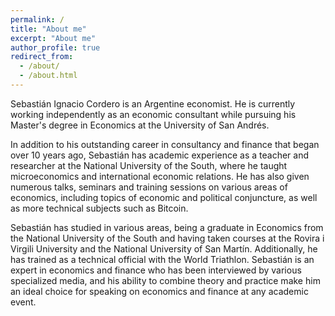 ```yaml
---
permalink: /
title: "About me"
excerpt: "About me"
author_profile: true
redirect_from: 
  - /about/
  - /about.html
---
```


Sebastián Ignacio Cordero is an Argentine economist. He is currently working independently as an economic consultant while pursuing his Master's degree in Economics at the University of San Andrés.

In addition to his outstanding career in consultancy and finance that began over 10 years ago, Sebastián has academic experience as a teacher and researcher at the National University of the South, where he taught microeconomics and international economic relations. He has also given numerous talks, seminars and training sessions on various areas of economics, including topics of economic and political conjuncture, as well as more technical subjects such as Bitcoin.

Sebastián has studied in various areas, being a graduate in Economics from the National University of the South and having taken courses at the Rovira i Virgili University and the National University of San Martín. Additionally, he has trained as a technical official with the World Triathlon. Sebastián is an expert in economics and finance who has been interviewed by various specialized media, and his ability to combine theory and practice make him an ideal choice for speaking on economics and finance at any academic event.
